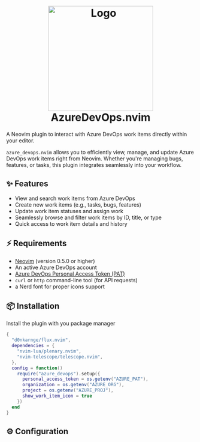 <h1 align="center">
  <br />
  <img src="https://github.com/D0nKarnag3/azure_devops.nvim/assets/1623724/aadaecce-838c-49e4-b131-30b40e77f44a" alt="Logo" width="280"/>
  <br />
  AzureDevOps.nvim
  <br />
</h1>

A Neovim plugin to interact with Azure DevOps work items directly within your editor.

`azure_devops.nvim` allows you to efficiently view, manage, and update Azure DevOps work items right from Neovim. Whether you're managing bugs, features, or tasks, this plugin integrates seamlessly into your workflow.

## ✨ Features

- View and search work items from Azure DevOps
- Create new work items (e.g., tasks, bugs, features)
- Update work item statuses and assign work
- Seamlessly browse and filter work items by ID, title, or type
- Quick access to work item details and history

## ⚡️ Requirements

- [Neovim](https://neovim.io/) (version 0.5.0 or higher)
- An active Azure DevOps account
- [Azure DevOps Personal Access Token (PAT)](https://learn.microsoft.com/en-us/azure/devops/organizations/accounts/use-personal-access-tokens-to-authenticate)
- `curl` or `http` command-line tool (for API requests)
- a Nerd font for proper icons support

## 📦 Installation

Install the plugin with you package manager

```lua
{
  "d0nkarnge/flux.nvim",
  dependencies = {
    "nvim-lua/plenary.nvim",
    "nvim-telescope/telescope.nvim",
  },
  config = function()
    require("azure_devops").setup({
      personal_access_token = os.getenv("AZURE_PAT"),
      organization = os.getenv("AZURE_ORG"),
      project = os.getenv("AZURE_PROJ"),
      show_work_item_icon = true
    })
  end
}
```

## ⚙️ Configuration
